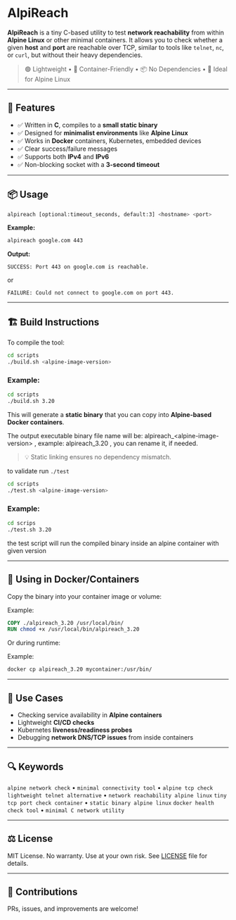 # AlpiReach

**AlpiReach** is a tiny C-based utility to test **network reachability** from within **Alpine Linux** or other minimal containers. It allows you to check whether a given **host** and **port** are reachable over TCP, similar to tools like `telnet`, `nc`, or `curl`, but without their heavy dependencies.

> 🟢 Lightweight • 🐳 Container-Friendly • 📦 No Dependencies • 🧱 Ideal for Alpine Linux

---

## 🔧 Features

- ✅ Written in **C**, compiles to a **small static binary**
- ✅ Designed for **minimalist environments** like **Alpine Linux**
- ✅ Works in **Docker** containers, Kubernetes, embedded devices
- ✅ Clear success/failure messages
- ✅ Supports both **IPv4** and **IPv6**
- ✅ Non-blocking socket with a **3-second timeout**

---

## 📦 Usage

```bash
alpireach [optional:timeout_seconds, default:3] <hostname> <port>
```

**Example:**

```bash
alpireach google.com 443
```

**Output:**

```
SUCCESS: Port 443 on google.com is reachable.
```

or

```
FAILURE: Could not connect to google.com on port 443.
```

---

## 🏗️ Build Instructions

To compile the tool:

```bash
cd scripts
./build.sh <alpine-image-version>
```

### Example:

```bash
cd scripts
./build.sh 3.20
```

This will generate a **static binary** that you can copy into **Alpine-based Docker containers**.

The output executable binary file name will be: alpireach\_\<alpine-image-version> , example: alpireach_3.20 , you can rename it, if needed.

> 💡 Static linking ensures no dependency mismatch.

to validate run `./test`

```bash
cd scripts
./test.sh <alpine-image-version>
```

### Example:

```bash
cd scrips
./test.sh 3.20
```

the test script will run the compiled binary inside an alpine container with given version

---

## 🐳 Using in Docker/Containers

Copy the binary into your container image or volume:

Example:

```dockerfile
COPY ./alpireach_3.20 /usr/local/bin/
RUN chmod +x /usr/local/bin/alpireach_3.20
```

Or during runtime:

Example:

```bash
docker cp alpireach_3.20 mycontainer:/usr/bin/
```

---

## 🧪 Use Cases

- Checking service availability in **Alpine containers**
- Lightweight **CI/CD checks**
- Kubernetes **liveness/readiness probes**
- Debugging **network DNS/TCP issues** from inside containers

---

## 🔍 Keywords

`alpine network check` • `minimal connectivity tool` • `alpine tcp check`
`lightweight telnet alternative` • `network reachability alpine linux`
`tiny tcp port check container` • `static binary alpine linux`
`docker health check tool` • `minimal C network utility`

---

## ⚖️ License

MIT License. No warranty. Use at your own risk.
See [LICENSE](LICENSE) file for details.

---

## 🤝 Contributions

PRs, issues, and improvements are welcome!
